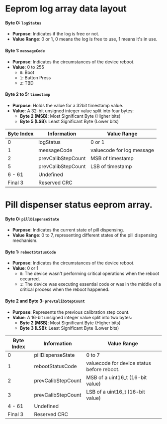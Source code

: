 # Eeprom log array data layout
#### Byte 0: `logStatus`

-   **Purpose**: Indicates if the log is free or not.
-   **Value Range**: 0 or 1, 0 means the log is free to use, 1 means it's in use.

#### Byte 1: `messageCode`

-   **Purpose**: Indicates the circumstances of the device reboot.
-   **Value**: 0 to 255
    -   `0`: Boot
    -   `1`: Button Press
    -   `2`: TBD

#### Byte 2 to 5: `timestamp`

-   **Purpose**: Holds the value for a 32bit timestamp value.
-   **Value**: A 32-bit unsigned integer value split into four bytes:
    -   **Byte 2 (MSB)**: Most Significant Byte (Higher bits)
    -   **Byte 5 (LSB)**: Least Significant Byte (Lower bits)
    
    
| Byte Index | Information       | Value Range                      |
|------------|-------------------|----------------------------------|
| 0          | logStatus         | 0 or 1                           |
| 1          | messageCode       | valuecode for log message       |
| 2          | prevCalibStepCount| MSB of timestamp                |
| 5          | prevCalibStepCount| LSB of timestamp                |
| 6 - 61     | Undefined         |                                  |
| Final 3    | Reserved CRC      |                                  |

# Pill dispenser status eeprom array.
#### Byte 0: `pillDispenseState`

-   **Purpose**: Indicates the current state of pill dispensing.
-   **Value Range**: 0 to 7, representing different states of the pill dispensing mechanism.

#### Byte 1: `rebootStatusCode`

-   **Purpose**: Indicates the circumstances of the device reboot.
-   **Value**: 0 or 1
    -   `0`: The device wasn't performing critical operations when the reboot occurred.
    -   `1`: The device was executing essential code or was in the middle of a critical process when the reboot happened.

#### Byte 2 and Byte 3: `prevCalibStepCount`

-   **Purpose**: Represents the previous calibration step count.
-   **Value**: A 16-bit unsigned integer value split into two bytes:
    -   **Byte 2 (MSB)**: Most Significant Byte (Higher bits)
    -   **Byte 3 (LSB)**: Least Significant Byte (Lower bits)
    
    
| Byte Index | Information       | Value Range                      |
|------------|-------------------|----------------------------------|
| 0          | pillDispenseState | 0 to 7                           |
| 1          | rebootStatusCode  | valuecode for device status before reboot.|
| 2          | prevCalibStepCount| MSB of a uint16_t (16-bit value) |
| 3          | prevCalibStepCount| LSB of a uint16_t (16-bit value) |
| 4 - 61     | Undefined         |                                  |
| Final 3    | Reserved CRC      |    
